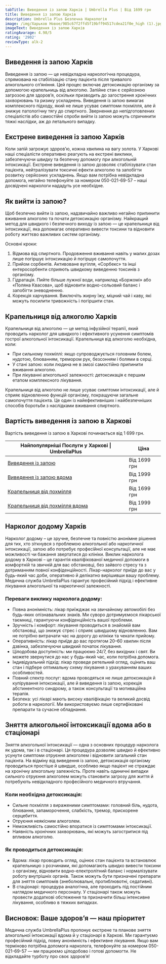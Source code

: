 ```yaml
---
tabTitle: Виведення із запою Харків | Umbrella Plus | Від 1699 грн
title: Виведення із запою Харків
description: Umbrella Plus Безпечна Наркологія
image: /img/Харьков Новое/985c67f2ffd5f19bff94517cdea21f0e_high (1).jpg
imageText: Виведення із запою Харків
ratingAvarage: 4.98/5
rating: '2902'
reviewType: alk-2
---
```


## Виведення із запою Харків

Виведення із запою — це невідкладна наркологічна процедура, спрямована на стабілізацію стану пацієнта після тривалого алкогольного сп’яніння. Цей процес включає детоксикацію організму за допомогою крапельниць від алкоголю. Запійне стан є серйозною загрозою для здоров’я, оскільки призводить до загострення хронічних захворювань та ризику ускладнень. Виведення із запою вимагає комплексного підходу, який не лише усуває симптоми похмілля, але й знижує патологічну тягу до спиртного. Звернення до непідготовлених спеціалістів або самостійні спроби вийти із запою можуть спричинити тяжкі наслідки, аж до летального випадку.

## Екстрене виведення із запою Харків

Коли запій загрожує здоров’ю, кожна хвилина на вагу золота. У Харкові наші спеціалісти оперативно реагують на екстрені виклики, забезпечуючи швидку та безпечну допомогу при алкогольній інтоксикації. Екстрене виведення із запою дозволяє стабілізувати стан пацієнта, нейтралізувати токсичні ефекти алкоголю та запобігти розвитку серйозних ускладнень. Якщо вам потрібна невідкладна допомога, негайно телефонуйте за номером 050-021-69-57 – наші досвідчені наркологи нададуть усе необхідне.

## Як вийти із запою?

Щоб безпечно вийти із запою, надзвичайно важливо негайно припинити вживання алкоголю та почати детоксикацію організму. Найкращий метод для швидкого і безпечного виходу із запою — це крапельниця від інтоксикації, яка допомагає оперативно вивести токсини та відновити роботу життєво важливих систем організму.

Основні кроки:

1. Відмова від спиртного. Продовження вживання навіть у малих дозах лише погіршує інтоксикацію й погіршує самопочуття. 
2. Прийом сорбентів. Активоване вугілля, «Сорбекс» та інші ентеросорбенти сприяють швидкому виведенню токсинів з організму. 
3. Гідратація. Пийте більше лужної води, наприклад «Боржомі» або «Поляна Квасова», щоб відновити водно-сольовий баланс і запобігти зневодненню. 
4. Корекція харчування. Виключіть жирну їжу, міцний чай і каву, які можуть посилити тривожність і погіршити стан. 

## Крапельниця від алкоголю Харків

Крапельниця від алкоголю — це метод інфузійної терапії, який проводить нарколог для швидкого і ефективного усунення симптомів гострої алкогольної інтоксикації. Крапельниця від алкоголю необхідна, коли:

* При сильному похміллі: якщо супроводжується головним болем, нудотою, блюванням, тремором рук, безсонням і болями в серці. 
* У стані запою: коли людина не в змозі самостійно припинити вживання алкоголю. 
* При лікуванні алкогольної залежності: детоксикація є першим етапом комплексного лікування. 

Крапельниця від алкоголю не лише усуває симптоми інтоксикації, але й сприяє відновленню функцій організму, покращуючи загальне самопочуття пацієнта. Це один із найефективніших і най­безпечніших способів боротьби з наслідками вживання спиртного.

## Вартість виведення із запою в Харкові

Вартість виведення із запою в Харкові починається від 1 699 грн.

| Найпопулярніші Послуги у Харкові \| UmbrellaPlus                           | Ціна         |
| -------------------------------------------------------------------------- | ------------ |
| [Виведення із запою](Vivod-iz-zapoia-kharkiv-ua)                           | Від 1699 грн |
| [Виведення із запою вдома](Vivod-iz-zapoia-na-domy-kharkiv-ua)             | Від 1999 грн |
| [Крапельниця від похмілля](Kapelnica_ot_alkogola_kharkiv-ua)               | Від 1699 грн |
| [Крапельниця від похмілля вдома](Kapelnica_ot_alkogola_na_domy_kharkiv_ua) | Від 1999 грн |

## Нарколог додому Харків

Нарколог додому – це зручне, безпечне та повністю анонімне рішення для тих, хто зіткнувся з проблемою алкогольної або наркотичної інтоксикації, запою або потребує професійної консультації, але не має можливості чи бажання звертатися до клініки. Виклик нарколога додому в Харкові – це гарантія кваліфікованої медичної допомоги в комфортній та звичній для вас обстановці, без зайвого стресу та з дотриманням повної конфіденційності. Лікар-нарколог приїде до вас у будь-який час доби, оперативно й делікатно вирішивши вашу проблему. Медична служба UmbrellaPlus гарантує професійний підхід і ефективне лікування алкогольної та наркотичної залежності.

### Переваги виклику нарколога додому:

* Повна анонімність: лікар приїжджає на звичайному автомобілі без будь-яких опізнавальних знаків. Ми суворо дотримуємося лікарської таємниці, гарантуючи конфіденційність вашої проблеми. 
* Зручність і комфорт: лікування проводиться в знайомій вам обстановці, що знижує стрес і сприяє швидшому відновленню. Вам не потрібно витрачати час на дорогу до клініки та чекати прийому. 
* Оперативність: лікар приїде до вас протягом 20–60 хвилин після дзвінка, забезпечуючи швидкий початок лікування. 
* Цілодобова доступність: ми працюємо 24/7, без вихідних і свят. Ви можете звернутися до нас у будь-який час, коли потрібна допомога. 
* Індивідуальний підхід: лікар проведе ретельний огляд, оцінить ваш стан і підбере оптимальну схему лікування з урахуванням ваших особливостей. 
* Повний спектр послуг: вдома проводяться не лише детоксикація й купірування інтоксикації, але й виведення із запою, корекція абстинентного синдрому, а також консультації та мотиваційна терапія. 
* Безпека: усі лікарі мають високу кваліфікацію та великий досвід роботи в наркології. Ми використовуємо лише сертифіковані препарати та сучасне обладнання. 

## Зняття алкогольної інтоксикації вдома або в стаціонарі

Зняття алкогольної інтоксикації — одна з основних процедур нарколога як удома, так і в стаціонарі. Ця процедура дозволяє швидко й ефективно усунути симптоми отруєння алкоголем і відновити загальний стан пацієнта. На відміну від виведення із запою, детоксикація організму проводиться простіше й швидше, особливо якщо пацієнт не страждає на хронічну алкогольну залежність. Проте навіть одиничні випадки сильного отруєння алкоголем можуть становити загрозу для життя й потребують невідкладного професійного медичного втручання.

### Коли необхідна детоксикація:

* Сильне похмілля з вираженими симптомами: головний біль, нудота, блювання, запаморочення, слабкість, тремор, прискорене серцебиття. 
* Отруєння неякісним алкоголем. 
* Неможливість самостійно впоратися із симптомами інтоксикації. 
* Наявність хронічних захворювань, які можуть загостритися під впливом алкоголю. 

### Як проводиться детоксикація:

* Вдома: лікар проводить огляд, оцінює стан пацієнта та встановлює крапельницю з розчинами, які допомагають швидко вивести токсини з організму, відновити водно-електролітний баланс і нормалізувати роботу внутрішніх органів. Також можуть бути призначені препарати для зняття симптомів (знеболювальні, протиблювотні, седативні). 
* В стаціонарі: процедура аналогічна, але проходить під постійним наглядом медичного персоналу. У стаціонарі також можуть провести додаткові обстеження та призначити більш інтенсивне лікування, особливо в тяжких випадках. 

## Висновок: Ваше здоров’я — наш пріоритет

Медична служба UmbrellaPlus пропонує екстрене та планове зняття алкогольної інтоксикації вдома й у стаціонарі в Харкові. Ми гарантуємо професійний підхід, повну анонімність і ефективне лікування. Якщо вам терміново потрібна допомога нарколога, телефонуйте за номером 050-021-69-57 — ми працюємо цілодобово і готові допомогти. Не відкладайте турботу про своє здоров’я!
